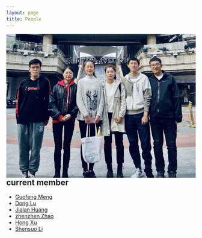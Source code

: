 ```yaml
---
layout: page
title: People
---
```


<img src="/img/big-imgs/202010_team.jpg"
     alt="peoples"
     style="float: left; margin-right: 10px;" />
## current member
* [Guofeng Meng](meng) 
* [Dong Lu](lu) 
* [Jialan Huang](huang)
* [zhenzhen Zhao](zhao) 
* [Hong Xu](xu) 
* [Shensuo Li](li) 
